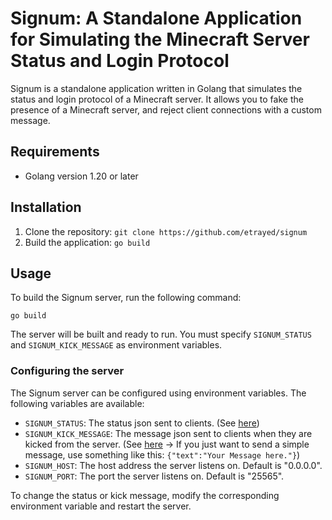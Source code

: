# Signum: A Standalone Application for Simulating the Minecraft Server Status and Login Protocol

Signum is a standalone application written in Golang that simulates the status and login protocol of a Minecraft server. It allows you to fake the presence of a Minecraft server, and reject client connections with a custom message.

## Requirements

- Golang version 1.20 or later

## Installation

1. Clone the repository: `git clone https://github.com/etrayed/signum`
2. Build the application: `go build`

## Usage

To build the Signum server, run the following command:

```
go build
```

The server will be built and ready to run. You must specify `SIGNUM_STATUS` and `SIGNUM_KICK_MESSAGE` as environment variables.

### Configuring the server

The Signum server can be configured using environment variables. The following variables are available:

- `SIGNUM_STATUS`: The status json sent to clients. (See [here](https://wiki.vg/Server_List_Ping#Status_Response))
- `SIGNUM_KICK_MESSAGE`: The message json sent to clients when they are kicked from the server. (See [here](https://wiki.vg/Chat) &rarr; If you just want to send a simple message, use something like this: `{"text":"Your Message here."}`)
- `SIGNUM_HOST`: The host address the server listens on. Default is "0.0.0.0".
- `SIGNUM_PORT`: The port the server listens on. Default is "25565".

To change the status or kick message, modify the corresponding environment variable and restart the server.
